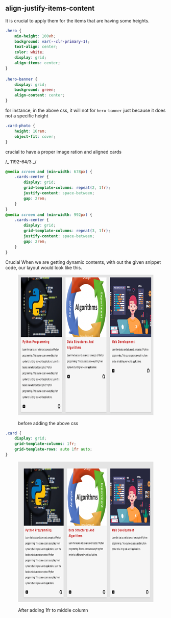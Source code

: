 ## align-justify-items-content

It is crucial to apply them for the items that are having some heights.

```css
.hero {
	min-height: 100vh;
	background: var(--clr-primary-1);
	text-align: center;
	color: white;
	display: grid;
	align-items: center;
}

.hero-banner {
	display: grid;
	background: green;
	align-content: center;
}
```

for instance, in the above css, it will not for `hero-banner` just because it does not a specific height

```css
.card-photo {
	height: 16rem;
	object-fit: cover;
}
```

crucial to have a proper image ration and aligned cards

/_ 1192-64/3 _/

```css
@media screen and (min-width: 678px) {
	.cards-center {
		display: grid;
		grid-template-columns: repeat(2, 1fr);
		justify-content: space-between;
		gap: 2rem;
	}
}
@media screen and (min-width: 992px) {
	.cards-center {
		display: grid;
		grid-template-columns: repeat(3, 1fr);
		justify-content: space-between;
		gap: 2rem;
	}
}
```

Crucial When we are getting dynamic contents, with out the given snippet code, our layout would look like this.

<figure>
<img src="../assets/issues/height.png" width="720px" height="440px">
<p text-align="center">before adding the above css</p>
</figure>

```css
.card {
	display: grid;
	grid-template-columns: 1fr;
	grid-template-rows: auto 1fr auto;
}
```

<figure>
<img src="../assets/issues/height-fixed.png" width="720px" height="440px">
<p text-align="center">After adding 1fr to middle column</p>
</figure>
